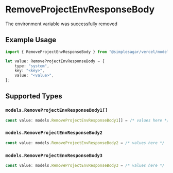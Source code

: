 # RemoveProjectEnvResponseBody

The environment variable was successfully removed

## Example Usage

```typescript
import { RemoveProjectEnvResponseBody } from "@simplesagar/vercel/models/removeprojectenvop.js";

let value: RemoveProjectEnvResponseBody = {
    type: "system",
    key: "<key>",
    value: "<value>",
};
```

## Supported Types

### `models.RemoveProjectEnvResponseBody1[]`

```typescript
const value: models.RemoveProjectEnvResponseBody1[] = /* values here */
```

### `models.RemoveProjectEnvResponseBody2`

```typescript
const value: models.RemoveProjectEnvResponseBody2 = /* values here */
```

### `models.RemoveProjectEnvResponseBody3`

```typescript
const value: models.RemoveProjectEnvResponseBody3 = /* values here */
```

